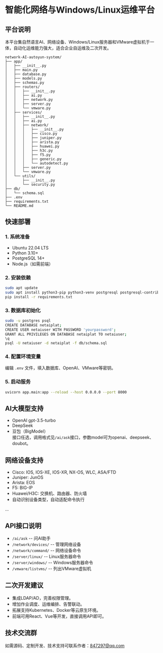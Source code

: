 # 智能化网络与Windows/Linux运维平台



## 平台说明

本平台集自然语言AI、网络设备、Windows/Linux服务器和VMware虚拟机于一体，自动化运维能力强大，适合企业自运维及二次开发。

```
network-AI-autoyun-system/
├── app/
│   ├── __init__.py
│   ├── main.py
│   ├── database.py
│   ├── models.py
│   ├── schemas.py
│   ├── routers/
│   │   ├── __init__.py
│   │   ├── ai.py
│   │   ├── network.py
│   │   ├── server.py
│   │   └── vmware.py
│   ├── services/
│   │   ├── __init__.py
│   │   ├── ai.py
│   │   ├── network/
│   │   │   ├── __init__.py
│   │   │   ├── cisco.py
│   │   │   ├── juniper.py
│   │   │   ├── arista.py
│   │   │   ├── huawei.py
│   │   │   ├── h3c.py
│   │   │   ├── f5.py
│   │   │   ├── generic.py
│   │   │   └── autodetect.py
│   │   ├── server.py
│   │   └── vmware.py
│   └── utils/
│       ├── __init__.py
│       └── security.py
├── db/
│   └── schema.sql
├── .env
├── requirements.txt
└── README.md
```

## 快速部署

### 1. 系统准备

- Ubuntu 22.04 LTS
- Python 3.10+
- PostgreSQL 14+
- Node.js（如需前端）

### 2. 安装依赖

```bash
sudo apt update
sudo apt install python3-pip python3-venv postgresql postgresql-contrib git
pip install -r requirements.txt
```

### 3. 数据库初始化

```bash
sudo -u postgres psql
CREATE DATABASE netaiplat;
CREATE USER netaiuser WITH PASSWORD 'yourpassword';
GRANT ALL PRIVILEGES ON DATABASE netaiplat TO netaiuser;
\q
psql -U netaiuser -d netaiplat -f db/schema.sql
```

### 4. 配置环境变量

编辑 `.env` 文件，填入数据库、OpenAI、VMware等密钥。

### 5. 启动服务

```bash
uvicorn app.main:app --reload --host 0.0.0.0 --port 8000
```

## AI大模型支持
- OpenAI gpt-3.5-turbo
- DeepSeek
- 豆包（BigModel）  
接口任选，调用格式见`/ai/ask`接口，参数model可为openai、deepseek、doubot。

## 网络设备支持
- Cisco: IOS, IOS-XE, IOS-XR, NX-OS, WLC, ASA/FTD
- Juniper: JunOS
- Arista: EOS
- F5: BIG-IP
- Huawei/H3C: 交换机、路由器、防火墙
- 自动识别设备类型，自动适配命令执行

...

## API接口说明

- `/ai/ask`      -- 问AI助手
- `/network/devices/` -- 管理网络设备
- `/network/command/` -- 网络设备命令
- `/server/linux/`    -- Linux服务器命令
- `/server/windows/`  -- Windows服务器命令
- `/vmware/listvms/`  -- 列出VMware虚拟机

## 二次开发建议

- 集成LDAP/AD，完善权限管理。
- 增加作业调度、运维编排、告警联动。
- 拓展支持Kubernetes、Docker等云原生环境。
- 前端可用React、Vue等开发，直接调用API即可。

## 技术交流群

如需源码、定制开发、技术支持可联系作者：847297@qq.com

